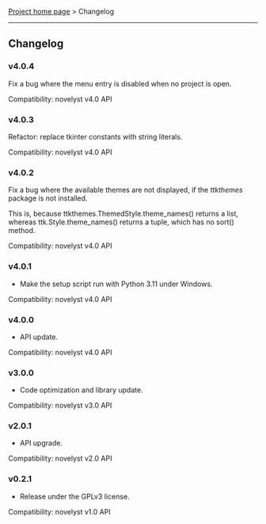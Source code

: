 [Project home page](index) > Changelog

------------------------------------------------------------------------

## Changelog

### v4.0.4

Fix a bug where the menu entry is disabled when no project is open.

Compatibility: novelyst v4.0 API

### v4.0.3

Refactor: replace tkinter constants with string literals.

Compatibility: novelyst v4.0 API

### v4.0.2

Fix a bug where the available themes are not displayed, if the *ttkthemes* package is not installed.

This is, because ttkthemes.ThemedStyle.theme_names() returns a list, whereas ttk.Style.theme_names() returns a tuple, which has no sort() method.

Compatibility: novelyst v4.0 API

### v4.0.1

- Make the setup script run with Python 3.11 under Windows.

Compatibility: novelyst v4.0 API

### v4.0.0

- API update. 

Compatibility: novelyst v4.0 API

### v3.0.0

- Code optimization and library update. 

Compatibility: novelyst v3.0 API

### v2.0.1

- API upgrade.

Compatibility: novelyst v2.0 API

### v0.2.1

- Release under the GPLv3 license.

Compatibility: novelyst v1.0 API
